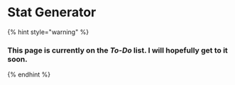 # Stat Generator

{% hint style="warning" %}
### This page is currently on the _To-Do_ list. I will hopefully get to it soon.
{% endhint %}
